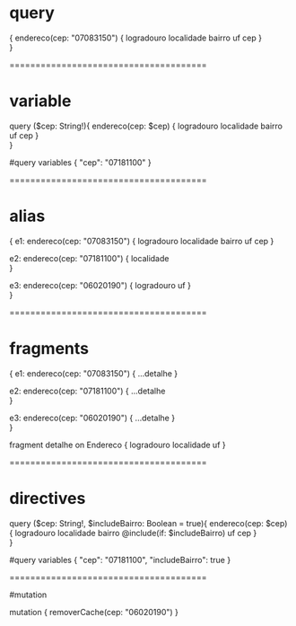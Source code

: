 # query
{
  endereco(cep: "07083150") {
    logradouro 
    localidade 
    bairro 
    uf 
    cep
  }  
}

======================================

# variable
query ($cep: String!){
  endereco(cep: $cep) {
    logradouro 
    localidade 
    bairro 
    uf 
    cep
  }  
}

#query variables
{
  "cep": "07181100"
}

======================================

# alias
{
  e1: endereco(cep: "07083150") {
    logradouro 
    localidade 
    bairro 
    uf 
    cep
  }  
  
  e2: endereco(cep: "07181100") {
    localidade     
  }  
  
  e3: endereco(cep: "06020190") {
    logradouro
    uf
  }  
}

======================================

# fragments
{
  e1: endereco(cep: "07083150") {
    ...detalhe
  }  
  
  e2: endereco(cep: "07181100") {
    ...detalhe     
  }  
  
  e3: endereco(cep: "06020190") {
    ...detalhe
  }  
}

fragment detalhe on Endereco {
  logradouro
  localidade
  uf
}

======================================

# directives
query ($cep: String!, $includeBairro: Boolean = true){
  endereco(cep: $cep) {
    logradouro 
    localidade 
    bairro @include(if: $includeBairro)
    uf 
    cep
  }  
}

#query variables
{
  "cep": "07181100",
  "includeBairro": true
}

======================================

#mutation

mutation {
  removerCache(cep: "06020190")
}